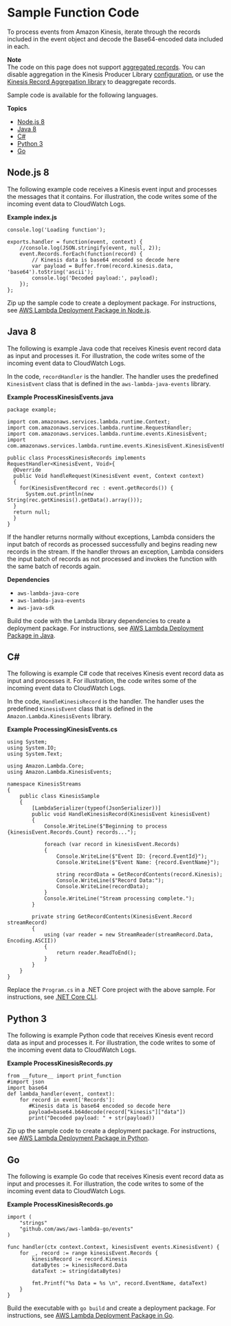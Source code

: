 # Sample Function Code<a name="with-kinesis-create-package"></a>

To process events from Amazon Kinesis, iterate through the records included in the event object and decode the Base64\-encoded data included in each\.

**Note**  
The code on this page does not support [aggregated records](https://docs.aws.amazon.com/kinesis/latest/dev/kinesis-kpl-concepts.html#kinesis-kpl-concepts-aggretation)\. You can disable aggregation in the Kinesis Producer Library [configuration](https://docs.aws.amazon.com/kinesis/latest/dev/kinesis-kpl-config.html), or use the [Kinesis Record Aggregation library](https://github.com/awslabs/kinesis-aggregation) to deaggregate records\.

Sample code is available for the following languages\.

**Topics**
+ [Node\.js 8](#with-kinesis-example-deployment-pkg-nodejs)
+ [Java 8](#with-kinesis-example-deployment-pkg-java)
+ [C\#](#with-kinesis-example-deployment-pkg-dotnet)
+ [Python 3](#with-kinesis-example-deployment-pkg-python)
+ [Go](#with-kinesis-example-deployment-pkg-go)

## Node\.js 8<a name="with-kinesis-example-deployment-pkg-nodejs"></a>

The following example code receives a Kinesis event input and processes the messages that it contains\. For illustration, the code writes some of the incoming event data to CloudWatch Logs\.

**Example index\.js**  

```
console.log('Loading function');

exports.handler = function(event, context) {
    //console.log(JSON.stringify(event, null, 2));
    event.Records.forEach(function(record) {
        // Kinesis data is base64 encoded so decode here
        var payload = Buffer.from(record.kinesis.data, 'base64').toString('ascii');
        console.log('Decoded payload:', payload);
    });
};
```

Zip up the sample code to create a deployment package\. For instructions, see [AWS Lambda Deployment Package in Node\.js](nodejs-create-deployment-pkg.md)\.

## Java 8<a name="with-kinesis-example-deployment-pkg-java"></a>

The following is example Java code that receives Kinesis event record data as input and processes it\. For illustration, the code writes some of the incoming event data to CloudWatch Logs\. 

In the code, `recordHandler` is the handler\. The handler uses the predefined `KinesisEvent` class that is defined in the `aws-lambda-java-events` library\.

**Example ProcessKinesisEvents\.java**  

```
package example;

import com.amazonaws.services.lambda.runtime.Context;
import com.amazonaws.services.lambda.runtime.RequestHandler;
import com.amazonaws.services.lambda.runtime.events.KinesisEvent;
import com.amazonaws.services.lambda.runtime.events.KinesisEvent.KinesisEventRecord;

public class ProcessKinesisRecords implements RequestHandler<KinesisEvent, Void>{
  @Override
  public Void handleRequest(KinesisEvent event, Context context)
  {
    for(KinesisEventRecord rec : event.getRecords()) {
      System.out.println(new String(rec.getKinesis().getData().array()));
  }
  return null;
  }
}
```

If the handler returns normally without exceptions, Lambda considers the input batch of records as processed successfully and begins reading new records in the stream\. If the handler throws an exception, Lambda considers the input batch of records as not processed and invokes the function with the same batch of records again\. 

**Dependencies**
+ `aws-lambda-java-core`
+ `aws-lambda-java-events`
+ `aws-java-sdk`

Build the code with the Lambda library dependencies to create a deployment package\. For instructions, see [AWS Lambda Deployment Package in Java](lambda-java-how-to-create-deployment-package.md)\.

## C\#<a name="with-kinesis-example-deployment-pkg-dotnet"></a>

The following is example C\# code that receives Kinesis event record data as input and processes it\. For illustration, the code writes some of the incoming event data to CloudWatch Logs\. 

 In the code, `HandleKinesisRecord` is the handler\. The handler uses the predefined `KinesisEvent` class that is defined in the `Amazon.Lambda.KinesisEvents` library\. 

**Example ProcessingKinesisEvents\.cs**  

```
using System;
using System.IO;
using System.Text;
 
using Amazon.Lambda.Core;
using Amazon.Lambda.KinesisEvents;
 
namespace KinesisStreams
{
    public class KinesisSample
    {
    	[LambdaSerializer(typeof(JsonSerializer))]
        public void HandleKinesisRecord(KinesisEvent kinesisEvent)
        {
            Console.WriteLine($"Beginning to process {kinesisEvent.Records.Count} records...");
 
            foreach (var record in kinesisEvent.Records)
            {
                Console.WriteLine($"Event ID: {record.EventId}");
                Console.WriteLine($"Event Name: {record.EventName}");
 
                string recordData = GetRecordContents(record.Kinesis);
                Console.WriteLine($"Record Data:");
                Console.WriteLine(recordData);
            }
            Console.WriteLine("Stream processing complete.");
        }

        private string GetRecordContents(KinesisEvent.Record streamRecord)
        {
            using (var reader = new StreamReader(streamRecord.Data, Encoding.ASCII))
            {
                return reader.ReadToEnd();
            }
        }
    }
}
```
Replace the `Program.cs` in a \.NET Core project with the above sample\. For instructions, see [\.NET Core CLI](lambda-dotnet-coreclr-deployment-package.md)\.

## Python 3<a name="with-kinesis-example-deployment-pkg-python"></a>

 The following is example Python code that receives Kinesis event record data as input and processes it\. For illustration, the code writes to some of the incoming event data to CloudWatch Logs\.

**Example ProcessKinesisRecords\.py**  

```
from __future__ import print_function
#import json
import base64
def lambda_handler(event, context):
    for record in event['Records']:
       #Kinesis data is base64 encoded so decode here
       payload=base64.b64decode(record["kinesis"]["data"])
       print("Decoded payload: " + str(payload))
```

Zip up the sample code to create a deployment package\. For instructions, see [AWS Lambda Deployment Package in Python](lambda-python-how-to-create-deployment-package.md)\.

## Go<a name="with-kinesis-example-deployment-pkg-go"></a>

 The following is example Go code that receives Kinesis event record data as input and processes it\. For illustration, the code writes to some of the incoming event data to CloudWatch Logs\. 

**Example ProcessKinesisRecords\.go**  

```
import (
    "strings"
    "github.com/aws/aws-lambda-go/events"
)

func handler(ctx context.Context, kinesisEvent events.KinesisEvent) {
    for _, record := range kinesisEvent.Records {
        kinesisRecord := record.Kinesis
        dataBytes := kinesisRecord.Data
        dataText := string(dataBytes)

        fmt.Printf("%s Data = %s \n", record.EventName, dataText) 
    }
}
```

Build the executable with `go build` and create a deployment package\. For instructions, see [AWS Lambda Deployment Package in Go](lambda-go-how-to-create-deployment-package.md)\.